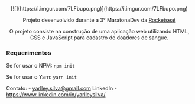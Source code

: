 <center>[![](https://i.imgur.com/7LFbupo.png)](https://i.imgur.com/7LFbupo.png)

 Projeto desenvolvido durante a 3° MaratonaDev da [Rocketseat](https://www.linkedin.com/school/rocketseat/ "Rocketseat")

O projeto consiste na construção de uma aplicação web utilizando HTML, CSS e JavaScript para cadastro de doadores de sangue.</center>

###  Requerimentos
Se for usar o NPM:
`npm init`

Se for usar o Yarn:
`yarn init`

Contato: - yarlley.silva@gmail.com
LinkedIn - https://www.linkedin.com/in/yarlleysilva/
